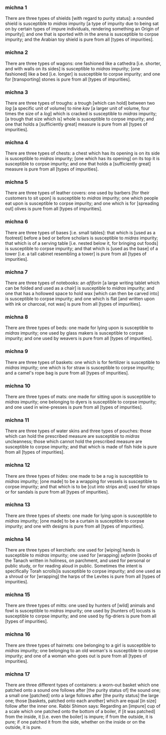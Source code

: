 
### michna 1
There are three types of shields [with regard to purity status]: a rounded shield is susceptible to <i>midras</i> impurity [a type of impurity due to being sat on by certain types of impure individuals, rendering something an Origin of impurity]; and one that is sported with in the arena is susceptible to corpse impurity; and the Arabian toy shield is pure from all [types of impurities].

### michna 2
There are three types of wagons: one fashioned like a cathedra [i.e. shorter, and with walls on its sides] is susceptible to <i>midras</i> impurity; [one fashioned] like a bed [i.e. longer] is susceptible to corpse impurity; and one for [transporting] stones is pure from all [types of impurities].

### michna 3
There are three types of troughs: a trough [which can hold] between two <i>log</i> [a specific unit of volume] to nine <i>kav</i> [a larger unit of volume, four times the size of a <i>log</i>] which is cracked is susceptible to <i>midras</i> impurity; [a trough that size which is] whole is susceptible to corpse impurity; and one that holds a [sufficiently great] measure is pure from all [types of impurities].

### michna 4
There are three types of chests: a chest which has its opening is on its side is susceptible to <i>midras</i> impurity; [one which has its opening] on its top it is susceptible to corpse impurity; and one that holds a [sufficiently great] measure is pure from all [types of impurities].

### michna 5
There are three types of leather covers: one used by barbers [for their customers to sit upon] is susceptible to <i>midras</i> impurity; one which people eat upon is susceptible to corpse impurity; and one which is for [spreading out] olives is pure from all [types of impurities].

### michna 6
There are three types of bases [i.e. small tables]: that which is [used as a footrest] before a bed or before scholars is susceptible to <i>midras</i> impurity; that which is of a serving table [i.e. nested below it, for bringing out foods] is susceptible to corpse impurity; and that which is [used as the base] of a tower [i.e. a tall cabinet resembling a tower] is pure from all [types of impurities].

### michna 7
There are three types of notebooks: an <i>afiforin</i> [a large writing tablet which can be folded and used as a chair] is susceptible to <i>midras</i> impurity; and one that has a hollowed space to hold wax [which can then be carved into] is susceptible to corpse impurity; and one which is flat [and written upon with ink or charcoal, not wax] is pure from all [types of impurities].

### michna 8
There are three types of beds: one made for lying upon is susceptible to <i>midras</i> impurity; one used by glass makers is susceptible to corpse impurity; and one used by weavers is pure from all [types of impurities].

### michna 9
There are three types of baskets: one which is for fertilizer is susceptible to <i>midras</i> impurity; one which is for straw is susceptible to corpse impurity; and a camel's rope bag is pure from all [types of impurities].

### michna 10
There are three types of mats: one made for sitting upon is susceptible to <i>midras</i> impurity;  one belonging to dyers is susceptible to corpse impurity; and one used in wine-presses is pure from all [types of impurities].

### michna 11
There are three types of water skins and three types of pouches: those which can hold the prescribed measure are susceptible to <i>midras</i> uncleanness; those which cannot hold the prescribed measure are susceptible to corpse impurity; and that which is made of fish hide is pure from all [types of impurities].

### michna 12
There are three types of hides: one made to be a rug is susceptible to <i>midras</i> impurity; [one made] to be a wrapping for vessels is susceptible to corpse impurity; and that which is to be [cut into strips and] used for straps or for sandals is pure from all [types of impurities].

### michna 13
There are three types of sheets: one made for lying upon is susceptible to <i>midras</i> impurity; [one made] to be a curtain is susceptible to corpse impurity; and one with designs is pure from all [types of impurities].

### michna 14
There are three types of kerchiefs: one used for [wiping] hands is susceptible to <i>midras</i> impurity; one used for [wrapping] <i>sefarim</i> [books of the Tanach written in holiness, on parchment, and used for personal or public study, or for reading aloud in public. Sometimes the intent is specifically Torah scrolls]is susceptible to corpse impurity; and one used as a shroud or for [wrapping] the harps of the Levites is pure from all [types of impurities].

### michna 15
There are three types of mitts: one used by hunters of [wild] animals and fowl is susceptible to <i>midras</i> impurity; one used by [hunters of] locusts is susceptible to corpse impurity; and one used by fig-driers is pure from all [types of impurities].

### michna 16
There are three types of hairnets: one belonging to a girl is susceptible to <i>midras</i> impurity;  one belonging to an old woman's is susceptible to corpse impurity; and one of a woman who goes out is pure from all [types of impurities].

### michna 17
There are three different types of containers: a worn-out basket which one patched onto a sound one  follows after [the purity status of] the sound one; a small one [patched] onto a large follows after [the purity status] the large one; those [baskets, patched onto each another] which are equal [in size] follow after the inner one. Rabbi Shimon says: Regarding an [impure] cup of a scale which one patched onto the bottom of a boiler, if [it was patched] from the inside, it [i.e. even the boiler] is impure; if from the outside, it is pure; if one patched it from the side, whether on the inside or on the outside, it is pure.
